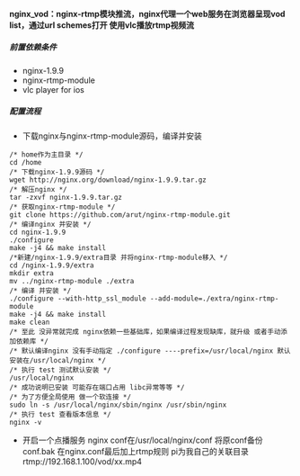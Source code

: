 #### nginx_vod：nginx-rtmp模块推流，nginx代理一个web服务在浏览器呈现vod list，通过url schemes打开 使用vlc播放rtmp视频流
##### 前置依赖条件
* nginx-1.9.9
* nginx-rtmp-module 
* vlc player for ios

##### 配置流程
* 下载nginx与nginx-rtmp-module源码，编译并安装
```
/* home作为主目录 */
cd /home
/* 下载nginx-1.9.9源码 */
wget http://nginx.org/download/nginx-1.9.9.tar.gz
/* 解压nginx */
tar -zxvf nginx-1.9.9.tar.gz
/* 获取nginx-rtmp-module */
git clone https://github.com/arut/nginx-rtmp-module.git
/* 编译nginx 并安装 */
cd nginx-1.9.9
./configure
make -j4 && make install
/*新建/nginx-1.9.9/extra目录 并将nginx-rtmp-module移入 */
cd /nginx-1.9.9/extra
mkdir extra
mv ../nginx-rtmp-module ./extra
/* 编译 并安装 */
./configure --with-http_ssl_module --add-module=./extra/nginx-rtmp-module
make -j4 && make install
make clean
/* 至此 没异常就完成 nginx依赖一些基础库，如果编译过程发现缺库，就升级 或者手动添加依赖库 */
/* 默认编译nginx 没有手动指定 ./configure ----prefix=/usr/local/nginx 默认安装在/usr/local/nginx */
/* 执行 test 测试默认安装 */
/usr/local/nginx
/* 成功说明已安装 可能存在端口占用 libc异常等等 */
/* 为了方便全局使用 做一个软连接 */
sudo ln -s /usr/local/nginx/sbin/nginx /usr/sbin/nginx
/* 执行 test 查看版本信息 */
nginx -v
```
* 开启一个点播服务 nginx conf在/usr/local/nginx/conf 将原conf备份conf.bak 在nginx.conf最后加上rtmp规则 pi为我自己的关联目录 rtmp://192.168.1.100/vod/xx.mp4

